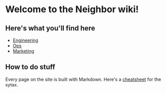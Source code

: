 <!-- TITLE: Home -->
<!-- SUBTITLE: A quick summary of Home -->

# Welcome to the Neighbor wiki!

## Here's what you'll find here

* [Engineering](https://neighbor-wiki.herokuapp.com)
* [Ops](https://neighbor-wiki.herokuapp.com)
* [Marketing](https://neighbor-wiki.herokuapp.com)

## How to do stuff
Every page on the site is built with Markdown.  Here's a [cheatsheet](https://github.com/adam-p/markdown-here/wiki/Markdown-Cheatsheet) for the sytax.